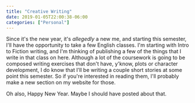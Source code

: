 ```yaml
---
title: "Creative Writing"
date: 2019-01-05T22:00:38-06:00
categories: ["Personal"]
---
```


Since it's the new year, it's *allegedly* a new me, and starting this semester,
I'll have the opportunity to take a few English classes.  I'm starting with
Intro to Fiction writing, and I'm thinking of publishing a few of the things
that I write in that class on here.  Although a lot of the coursework is going
to be composed writing exercises that don't have, y'know, plots or character
development, I do know that I'll be writing a couple short stories at some point
this semester.  So if you're interested in reading them, I'll probably make a
new section on my website for those.

Oh also, Happy New Year.  Maybe I should have posted about that.
